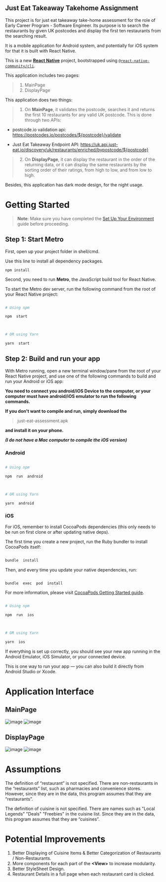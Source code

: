 ## Just Eat Takeaway Takehome Assignment
This project is for just eat takeaway take-home assessment for the role of Early Career Program - Software Engineer. Its purpose is to search the restaurants by given UK postcodes and display the first ten restaurants from the searching result.

It is a mobile application for Android system, and potentially for iOS system for that it is built with React Native.

This is a new [**React Native**](https://reactnative.dev) project, bootstrapped using [`@react-native-community/cli`](https://github.com/react-native-community/cli).

This application includes two pages:

> 1. MainPage
> 2. DisplayPage

This application does two things:

>  1. On **MainPage**, it validates the postcode, searches it and returns the first 10 restaurants for any valid UK postcode. This is done through two APIs: 

 - postcode.io validation api: https://postcodes.io/postcodes/${postcode}/validate
 
 - Just Eat Takeaway Endpoint API: 
 https://uk.api.just-eat.io/discovery/uk/restaurants/enriched/bypostcode/${postcode}

> 2. On **DisplayPage**, it can display the restaurant in the order of the returning data, or it can display the same restaurants by the sorting order of their ratings, from high to low, and from low to high.

Besides, this application has dark mode design, for the night usage.

# Getting Started

> **Note**: Make sure you have completed the [Set Up Your Environment](https://reactnative.dev/docs/set-up-your-environment) guide before proceeding.

  

## Step 1: Start Metro
First, open up your project folder in shell/cmd. 

Use this line to install all dependency packages.

    npm install

  

Second, you need to run **Metro**, the JavaScript build tool for React Native.

To start the Metro dev server, run the following command from the root of your React Native project:
  

```sh

# Using npm

npm  start

  

# OR using Yarn

yarn  start

```

  

## Step 2: Build and run your app

  

With Metro running, open a new terminal window/pane from the root of your React Native project, and use one of the following commands to build and run your Android or iOS app:

  **You need to connect you android/iOS Device to the computer, or your computer must have android/iOS emulator to run the following commands.** 
  
**If you don't want to compile and run, simply download the** 

> just-eat-assessment.apk

**and install it on your phone.**

***(I do not have a Mac computer to compile the iOS version)***

### Android

  

```sh

# Using npm

npm  run  android

  

# OR using Yarn

yarn  android

```

  

### iOS

  

For iOS, remember to install CocoaPods dependencies (this only needs to be run on first clone or after updating native deps).

  

The first time you create a new project, run the Ruby bundler to install CocoaPods itself:

  

```sh

bundle  install

```

  

Then, and every time you update your native dependencies, run:

  

```sh

bundle  exec  pod  install

```

  

For more information, please visit [CocoaPods Getting Started guide](https://guides.cocoapods.org/using/getting-started.html).

  

```sh

# Using npm

npm  run  ios

  

# OR using Yarn

yarn  ios

```

  

If everything is set up correctly, you should see your new app running in the Android Emulator, iOS Simulator, or your connected device.

  

This is one way to run your app — you can also build it directly from Android Studio or Xcode.

# Application Interface
## MainPage
![image](interface_showcases\MainPage_no_input.png)
![image](interface_showcases\MainPage_Darkmode_noinput.png)
## DisplayPage
![image](interface_showcases\DisplayPage_Lightmode.png)
![image](interface_showcases\DisplayPage_Darkmode.png)

# Assumptions
The definition of “restaurant” is not specified. There are non-restaurants in the “restaurants” list, such as pharmacies and convenience stores. However, since they are in the data, this program assumes that they are “restaurants”.

The definition of cuisine is not specified. There are names such as "Local Legends" "Deals" "Freebies" in the cuisine list. Since they are in the data, this program assumes that they are “cuisines”.

# Potential Improvements

1. Better Displaying of Cuisine Items & Better Categorization of Restaurants / Non-Restaurants.
2. More components for each part of the **\<View>** to increase modularity.
3. Better StyleSheet Design.
4. Restaurant Details in a full page when each restaurant card is clicked.




  
  










